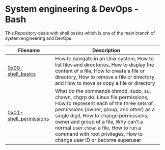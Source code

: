 # System engineering & DevOps - Bash
This Repository deals with shell basics which is one of the main branch of system engineering and DevOps. 

| Filename | Description |
| ---- | --- |
| [0x00-shell_basics](https://github.com/Technerdguy1/alx-system_engineering-devops/tree/master/0x00-shell_basics) | How to navigate in an Unix system, How to list files and directories, How to display the content of a file, How to create a file or directory, How to remove a file or directory, and How to move or copy a file or directory |
| [0x01-shell_permissions](https://github.com/Technerdguy1/alx-system_engineering-devops/tree/master/0x01-shell_permissions) | What do the commands chmod, sudo, su, chown, chgrp do. Linux file permissions, How to represent each of the three sets of permissions (owner, group, and other) as a single digit, How to change permissions, owner and group of a file, Why can’t a normal user `chown` a file, How to run a command with root privileges, How to change user ID or become superuser |s
